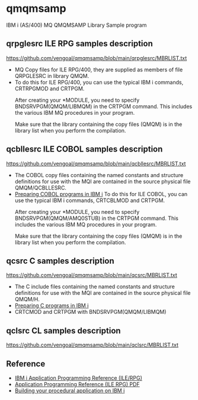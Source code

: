 # qmqmsamp
IBM i (AS/400) MQ QMQMSAMP Library Sample program 

## qrpglesrc ILE RPG samples description
https://github.com/vengoal/qmqmsamp/blob/main/qrpglesrc/MBRLIST.txt
<ul>
  <li>MQ Copy files for ILE RPG/400, they are supplied as members of file QRPGLESRC in library QMQM.</li>
<li>To do this for ILE RPG/400, you can use the typical IBM i commands, CRTRPGMOD and CRTPGM.

After creating your *MODULE, you need to specify BNDSRVPGM(QMQM/LIBMQM) in the CRTPGM command. This includes the various IBM MQ procedures in your program.

Make sure that the library containing the copy files (QMQM) is in the library list when you perform the compilation.</li>
</ul>

## qcbllesrc ILE COBOL samples description
https://github.com/vengoal/qmqmsamp/blob/main/qcbllesrc/MBRLIST.txt
<ul>
  <li>The COBOL copy files containing the named constants and structure definitions for use with the MQI are contained in the source physical file QMQM/QCBLLESRC.</li>
  <li><a href="https://www.ibm.com/docs/en/ibm-mq/9.3?topic=i-preparing-cobol-programs-in">Preparing COBOL programs in IBM i</a>
  To do this for ILE COBOL, you can use the typical IBM i commands, CRTCBLMOD and CRTPGM.
    
  After creating your *MODULE, you need to specify BNDSRVPGM(QMQM/AMQ0STUB) in the CRTPGM command. This includes the various IBM MQ procedures in your program.

Make sure that the library containing the copy files (QMQM) is in the library list when you perform the compilation.</li>
</ul>

## qcsrc C samples description
https://github.com/vengoal/qmqmsamp/blob/main/qcsrc/MBRLIST.txt
<ul>
  <li>The C include files containing the named constants and structure definitions for use with the MQI are contained in the source physical file QMQM/H.</li>
  <li><a href="https://www.ibm.com/docs/en/ibm-mq/9.3?topic=i-preparing-c-programs-in">Preparing C programs in IBM i</a></li>
  <li>CRTCMOD and CRTPGM with BNDSRVPGM(QMQM/LIBMQM)</li>
</ul>

## qclsrc CL samples description
https://github.com/vengoal/qmqmsamp/blob/main/qclsrc/MBRLIST.txt

## Reference
<ul>
  <li><a href="https://www.ibm.com/docs/en/ibm-mq/9.3?topic=reference-i-application-programming-ilerpg" target="_blank"> IBM i Application Programming Reference (ILE/RPG)</a></li>
  <li><a href="https://public.dhe.ibm.com/software/integration/library/books/amqwak00.pdf">Application Programming Reference (ILE RPG) PDF</a></li>
  <li><a href="https://www.ibm.com/docs/en/ibm-mq/9.3?topic=application-building-your-procedural-i">Building your procedural application on IBM i</a></li>
</ul>
